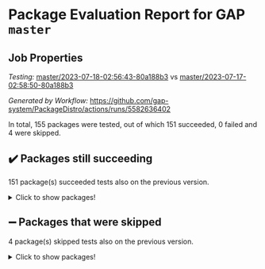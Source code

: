 # Package Evaluation Report for GAP `master`

## Job Properties

*Testing:* [master/2023-07-18-02:56:43-80a188b3](https://github.com/gap-system/PackageDistro/blob/data/reports/master/2023-07-18-02:56:43-80a188b3) vs [master/2023-07-17-02:58:50-80a188b3](https://github.com/gap-system/PackageDistro/blob/data/reports/master/2023-07-17-02:58:50-80a188b3)

*Generated by Workflow:* https://github.com/gap-system/PackageDistro/actions/runs/5582636402

In total, 155 packages were tested, out of which 151 succeeded, 0 failed and 4 were skipped.

## :heavy_check_mark: Packages still succeeding

151 package(s) succeeded tests also on the previous version.
<details><summary>Click to show packages!</summary>

- 4ti2interface 2023.02-04 [(success)](https://github.com/gap-system/PackageDistro/actions/runs/5582636402/jobs/10202305876)
- ace 5.6.2 [(success)](https://github.com/gap-system/PackageDistro/actions/runs/5582636402/jobs/10202305951)
- aclib 1.3.2 [(success)](https://github.com/gap-system/PackageDistro/actions/runs/5582636402/jobs/10202305998)
- agt 0.3.1 [(success)](https://github.com/gap-system/PackageDistro/actions/runs/5582636402/jobs/10202306072)
- alnuth 3.2.1 [(success)](https://github.com/gap-system/PackageDistro/actions/runs/5582636402/jobs/10202306129)
- anupq 3.3.0 [(success)](https://github.com/gap-system/PackageDistro/actions/runs/5582636402/jobs/10202306197)
- atlasrep 2.1.6 [(success)](https://github.com/gap-system/PackageDistro/actions/runs/5582636402/jobs/10202306258)
- autodoc 2023.06.19 [(success)](https://github.com/gap-system/PackageDistro/actions/runs/5582636402/jobs/10202306311)
- automata 1.15 [(success)](https://github.com/gap-system/PackageDistro/actions/runs/5582636402/jobs/10202306382)
- automgrp 1.3.2 [(success)](https://github.com/gap-system/PackageDistro/actions/runs/5582636402/jobs/10202306445)
- autpgrp 1.11 [(success)](https://github.com/gap-system/PackageDistro/actions/runs/5582636402/jobs/10202306505)
- cap 2023.07-06 [(success)](https://github.com/gap-system/PackageDistro/actions/runs/5582636402/jobs/10202306552)
- caratinterface 2.3.5 [(success)](https://github.com/gap-system/PackageDistro/actions/runs/5582636402/jobs/10202306603)
- cddinterface 2022.11.01 [(success)](https://github.com/gap-system/PackageDistro/actions/runs/5582636402/jobs/10202306660)
- circle 1.6.6 [(success)](https://github.com/gap-system/PackageDistro/actions/runs/5582636402/jobs/10202306720)
- classicpres 1.22 [(success)](https://github.com/gap-system/PackageDistro/actions/runs/5582636402/jobs/10202306785)
- cohomolo 1.6.11 [(success)](https://github.com/gap-system/PackageDistro/actions/runs/5582636402/jobs/10202306860)
- congruence 1.2.5 [(success)](https://github.com/gap-system/PackageDistro/actions/runs/5582636402/jobs/10202306929)
- corelg 1.56 [(success)](https://github.com/gap-system/PackageDistro/actions/runs/5582636402/jobs/10202306997)
- crime 1.6 [(success)](https://github.com/gap-system/PackageDistro/actions/runs/5582636402/jobs/10202307055)
- crisp 1.4.6 [(success)](https://github.com/gap-system/PackageDistro/actions/runs/5582636402/jobs/10202307106)
- crypting 0.10.4 [(success)](https://github.com/gap-system/PackageDistro/actions/runs/5582636402/jobs/10202307161)
- cryst 4.1.26 [(success)](https://github.com/gap-system/PackageDistro/actions/runs/5582636402/jobs/10202307222)
- crystcat 1.1.10 [(success)](https://github.com/gap-system/PackageDistro/actions/runs/5582636402/jobs/10202307287)
- ctbllib 1.3.6 [(success)](https://github.com/gap-system/PackageDistro/actions/runs/5582636402/jobs/10202307352)
- cubefree 1.19 [(success)](https://github.com/gap-system/PackageDistro/actions/runs/5582636402/jobs/10202307437)
- curlinterface 2.3.2 [(success)](https://github.com/gap-system/PackageDistro/actions/runs/5582636402/jobs/10202307500)
- cvec 2.8.1 [(success)](https://github.com/gap-system/PackageDistro/actions/runs/5582636402/jobs/10202307574)
- datastructures 0.3.0 [(success)](https://github.com/gap-system/PackageDistro/actions/runs/5582636402/jobs/10202307636)
- deepthought 1.0.6 [(success)](https://github.com/gap-system/PackageDistro/actions/runs/5582636402/jobs/10202307707)
- design 1.8 [(success)](https://github.com/gap-system/PackageDistro/actions/runs/5582636402/jobs/10202307788)
- difsets 2.3.1 [(success)](https://github.com/gap-system/PackageDistro/actions/runs/5582636402/jobs/10202307850)
- digraphs 1.6.2 [(success)](https://github.com/gap-system/PackageDistro/actions/runs/5582636402/jobs/10202307931)
- edim 1.3.7 [(success)](https://github.com/gap-system/PackageDistro/actions/runs/5582636402/jobs/10202308014)
- example 4.3.4 [(success)](https://github.com/gap-system/PackageDistro/actions/runs/5582636402/jobs/10202308083)
- examplesforhomalg 2023.02-04 [(success)](https://github.com/gap-system/PackageDistro/actions/runs/5582636402/jobs/10202308154)
- factint 1.6.3 [(success)](https://github.com/gap-system/PackageDistro/actions/runs/5582636402/jobs/10202308245)
- ferret 1.0.9 [(success)](https://github.com/gap-system/PackageDistro/actions/runs/5582636402/jobs/10202308309)
- fga 1.5.0 [(success)](https://github.com/gap-system/PackageDistro/actions/runs/5582636402/jobs/10202308361)
- fining 1.5.5 [(success)](https://github.com/gap-system/PackageDistro/actions/runs/5582636402/jobs/10202308431)
- float 1.0.3 [(success)](https://github.com/gap-system/PackageDistro/actions/runs/5582636402/jobs/10202308499)
- format 1.4.3 [(success)](https://github.com/gap-system/PackageDistro/actions/runs/5582636402/jobs/10202308568)
- forms 1.2.9 [(success)](https://github.com/gap-system/PackageDistro/actions/runs/5582636402/jobs/10202308648)
- fplsa 1.2.6 [(success)](https://github.com/gap-system/PackageDistro/actions/runs/5582636402/jobs/10202308716)
- fr 2.4.12 [(success)](https://github.com/gap-system/PackageDistro/actions/runs/5582636402/jobs/10202308791)
- francy 2.0.3 [(success)](https://github.com/gap-system/PackageDistro/actions/runs/5582636402/jobs/10202308860)
- fwtree 1.3 [(success)](https://github.com/gap-system/PackageDistro/actions/runs/5582636402/jobs/10202308926)
- gapdoc 1.6.6 [(success)](https://github.com/gap-system/PackageDistro/actions/runs/5582636402/jobs/10202308986)
- gauss 2023.02-04 [(success)](https://github.com/gap-system/PackageDistro/actions/runs/5582636402/jobs/10202309042)
- gaussforhomalg 2023.02-04 [(success)](https://github.com/gap-system/PackageDistro/actions/runs/5582636402/jobs/10202309118)
- gbnp 1.0.5 [(success)](https://github.com/gap-system/PackageDistro/actions/runs/5582636402/jobs/10202309182)
- generalizedmorphismsforcap 2023.03-01 [(success)](https://github.com/gap-system/PackageDistro/actions/runs/5582636402/jobs/10202309250)
- genss 1.6.8 [(success)](https://github.com/gap-system/PackageDistro/actions/runs/5582636402/jobs/10202309318)
- gradedmodules 2023.02-04 [(success)](https://github.com/gap-system/PackageDistro/actions/runs/5582636402/jobs/10202309396)
- gradedringforhomalg 2023.02-04 [(success)](https://github.com/gap-system/PackageDistro/actions/runs/5582636402/jobs/10202309443)
- grape 4.9.0 [(success)](https://github.com/gap-system/PackageDistro/actions/runs/5582636402/jobs/10202309494)
- groupoids 1.73 [(success)](https://github.com/gap-system/PackageDistro/actions/runs/5582636402/jobs/10202309554)
- grpconst 2.6.4 [(success)](https://github.com/gap-system/PackageDistro/actions/runs/5582636402/jobs/10202309628)
- guarana 0.96.3 [(success)](https://github.com/gap-system/PackageDistro/actions/runs/5582636402/jobs/10202309686)
- guava 3.18 [(success)](https://github.com/gap-system/PackageDistro/actions/runs/5582636402/jobs/10202309749)
- hap 1.56 [(success)](https://github.com/gap-system/PackageDistro/actions/runs/5582636402/jobs/10202309829)
- hapcryst 0.1.15 [(success)](https://github.com/gap-system/PackageDistro/actions/runs/5582636402/jobs/10202309895)
- hecke 1.5.3 [(success)](https://github.com/gap-system/PackageDistro/actions/runs/5582636402/jobs/10202309966)
- help 3.5 [(success)](https://github.com/gap-system/PackageDistro/actions/runs/5582636402/jobs/10202310033)
- homalg 2023.02-05 [(success)](https://github.com/gap-system/PackageDistro/actions/runs/5582636402/jobs/10202310100)
- homalgtocas 2023.02-04 [(success)](https://github.com/gap-system/PackageDistro/actions/runs/5582636402/jobs/10202310167)
- idrel 2.45 [(success)](https://github.com/gap-system/PackageDistro/actions/runs/5582636402/jobs/10202310238)
- images 1.3.1 [(success)](https://github.com/gap-system/PackageDistro/actions/runs/5582636402/jobs/10202310313)
- intpic 0.3.0 [(success)](https://github.com/gap-system/PackageDistro/actions/runs/5582636402/jobs/10202310393)
- io 4.8.1 [(success)](https://github.com/gap-system/PackageDistro/actions/runs/5582636402/jobs/10202310474)
- io_forhomalg 2023.02-04 [(success)](https://github.com/gap-system/PackageDistro/actions/runs/5582636402/jobs/10202310531)
- irredsol 1.4.4 [(success)](https://github.com/gap-system/PackageDistro/actions/runs/5582636402/jobs/10202310591)
- json 2.1.1 [(success)](https://github.com/gap-system/PackageDistro/actions/runs/5582636402/jobs/10202310647)
- jupyterkernel 1.5.0 [(success)](https://github.com/gap-system/PackageDistro/actions/runs/5582636402/jobs/10202310693)
- jupyterviz 1.5.6 [(success)](https://github.com/gap-system/PackageDistro/actions/runs/5582636402/jobs/10202310739)
- kan 1.35 [(success)](https://github.com/gap-system/PackageDistro/actions/runs/5582636402/jobs/10202310792)
- kbmag 1.5.11 [(success)](https://github.com/gap-system/PackageDistro/actions/runs/5582636402/jobs/10202310854)
- laguna 3.9.6 [(success)](https://github.com/gap-system/PackageDistro/actions/runs/5582636402/jobs/10202310907)
- liealgdb 2.2.1 [(success)](https://github.com/gap-system/PackageDistro/actions/runs/5582636402/jobs/10202310962)
- liepring 2.8 [(success)](https://github.com/gap-system/PackageDistro/actions/runs/5582636402/jobs/10202311007)
- liering 2.4.2 [(success)](https://github.com/gap-system/PackageDistro/actions/runs/5582636402/jobs/10202311065)
- linearalgebraforcap 2023.06-02 [(success)](https://github.com/gap-system/PackageDistro/actions/runs/5582636402/jobs/10202311119)
- localizeringforhomalg 2023.02-04 [(success)](https://github.com/gap-system/PackageDistro/actions/runs/5582636402/jobs/10202311185)
- loops 3.4.3 [(success)](https://github.com/gap-system/PackageDistro/actions/runs/5582636402/jobs/10202311235)
- lpres 1.0.3 [(success)](https://github.com/gap-system/PackageDistro/actions/runs/5582636402/jobs/10202311312)
- majoranaalgebras 1.5.1 [(success)](https://github.com/gap-system/PackageDistro/actions/runs/5582636402/jobs/10202311367)
- mapclass 1.4.6 [(success)](https://github.com/gap-system/PackageDistro/actions/runs/5582636402/jobs/10202311449)
- matgrp 0.70 [(success)](https://github.com/gap-system/PackageDistro/actions/runs/5582636402/jobs/10202311548)
- matricesforhomalg 2023.02-04 [(success)](https://github.com/gap-system/PackageDistro/actions/runs/5582636402/jobs/10202311611)
- modisom 2.5.4 [(success)](https://github.com/gap-system/PackageDistro/actions/runs/5582636402/jobs/10202311667)
- modulepresentationsforcap 2023.06-02 [(success)](https://github.com/gap-system/PackageDistro/actions/runs/5582636402/jobs/10202311733)
- modules 2023.02-04 [(success)](https://github.com/gap-system/PackageDistro/actions/runs/5582636402/jobs/10202311801)
- monoidalcategories 2023.05-03 [(success)](https://github.com/gap-system/PackageDistro/actions/runs/5582636402/jobs/10202311858)
- nconvex 2022.09-01 [(success)](https://github.com/gap-system/PackageDistro/actions/runs/5582636402/jobs/10202311911)
- nilmat 1.4.2 [(success)](https://github.com/gap-system/PackageDistro/actions/runs/5582636402/jobs/10202311981)
- nock 1.5 [(success)](https://github.com/gap-system/PackageDistro/actions/runs/5582636402/jobs/10202312067)
- normalizinterface 1.3.6 [(success)](https://github.com/gap-system/PackageDistro/actions/runs/5582636402/jobs/10202312139)
- nq 2.5.10 [(success)](https://github.com/gap-system/PackageDistro/actions/runs/5582636402/jobs/10202312201)
- numericalsgps 1.3.1 [(success)](https://github.com/gap-system/PackageDistro/actions/runs/5582636402/jobs/10202312272)
- openmath 11.5.3 [(success)](https://github.com/gap-system/PackageDistro/actions/runs/5582636402/jobs/10202312321)
- orb 4.9.0 [(success)](https://github.com/gap-system/PackageDistro/actions/runs/5582636402/jobs/10202312385)
- packagemanager 1.4.1 [(success)](https://github.com/gap-system/PackageDistro/actions/runs/5582636402/jobs/10202312429)
- patternclass 2.4.3 [(success)](https://github.com/gap-system/PackageDistro/actions/runs/5582636402/jobs/10202312491)
- permut 2.0.4 [(success)](https://github.com/gap-system/PackageDistro/actions/runs/5582636402/jobs/10202312545)
- polenta 1.3.10 [(success)](https://github.com/gap-system/PackageDistro/actions/runs/5582636402/jobs/10202312623)
- polymaking 0.8.6 [(success)](https://github.com/gap-system/PackageDistro/actions/runs/5582636402/jobs/10202312686)
- primgrp 3.4.4 [(success)](https://github.com/gap-system/PackageDistro/actions/runs/5582636402/jobs/10202312769)
- profiling 2.5.4 [(success)](https://github.com/gap-system/PackageDistro/actions/runs/5582636402/jobs/10202312843)
- qpa 1.34 [(success)](https://github.com/gap-system/PackageDistro/actions/runs/5582636402/jobs/10202312903)
- quagroup 1.8.3 [(success)](https://github.com/gap-system/PackageDistro/actions/runs/5582636402/jobs/10202312970)
- radiroot 2.9 [(success)](https://github.com/gap-system/PackageDistro/actions/runs/5582636402/jobs/10202313038)
- rcwa 4.7.1 [(success)](https://github.com/gap-system/PackageDistro/actions/runs/5582636402/jobs/10202313112)
- rds 1.8 [(success)](https://github.com/gap-system/PackageDistro/actions/runs/5582636402/jobs/10202313184)
- recog 1.4.2 [(success)](https://github.com/gap-system/PackageDistro/actions/runs/5582636402/jobs/10202313259)
- repndecomp 1.3.0 [(success)](https://github.com/gap-system/PackageDistro/actions/runs/5582636402/jobs/10202313324)
- repsn 3.1.1 [(success)](https://github.com/gap-system/PackageDistro/actions/runs/5582636402/jobs/10202313397)
- resclasses 4.7.3 [(success)](https://github.com/gap-system/PackageDistro/actions/runs/5582636402/jobs/10202313473)
- ringsforhomalg 2023.02-05 [(success)](https://github.com/gap-system/PackageDistro/actions/runs/5582636402/jobs/10202313545)
- sco 2023.02-04 [(success)](https://github.com/gap-system/PackageDistro/actions/runs/5582636402/jobs/10202313617)
- scscp 2.4.1 [(success)](https://github.com/gap-system/PackageDistro/actions/runs/5582636402/jobs/10202313680)
- semigroups 5.2.1 [(success)](https://github.com/gap-system/PackageDistro/actions/runs/5582636402/jobs/10202313755)
- sglppow 2.3 [(success)](https://github.com/gap-system/PackageDistro/actions/runs/5582636402/jobs/10202313843)
- sgpviz 0.999.5 [(success)](https://github.com/gap-system/PackageDistro/actions/runs/5582636402/jobs/10202313922)
- simpcomp 2.1.14 [(success)](https://github.com/gap-system/PackageDistro/actions/runs/5582636402/jobs/10202314002)
- singular 2023.02.09 [(success)](https://github.com/gap-system/PackageDistro/actions/runs/5582636402/jobs/10202314082)
- sl2reps 1.1 [(success)](https://github.com/gap-system/PackageDistro/actions/runs/5582636402/jobs/10202314144)
- sla 1.5.3 [(success)](https://github.com/gap-system/PackageDistro/actions/runs/5582636402/jobs/10202314213)
- smallgrp 1.5.3 [(success)](https://github.com/gap-system/PackageDistro/actions/runs/5582636402/jobs/10202314303)
- smallsemi 0.6.13 [(success)](https://github.com/gap-system/PackageDistro/actions/runs/5582636402/jobs/10202314369)
- sonata 2.9.6 [(success)](https://github.com/gap-system/PackageDistro/actions/runs/5582636402/jobs/10202314450)
- sophus 1.27 [(success)](https://github.com/gap-system/PackageDistro/actions/runs/5582636402/jobs/10202314539)
- spinsym 1.5.2 [(success)](https://github.com/gap-system/PackageDistro/actions/runs/5582636402/jobs/10202314607)
- standardff 0.9.4 [(success)](https://github.com/gap-system/PackageDistro/actions/runs/5582636402/jobs/10202314667)
- symbcompcc 1.3.2 [(success)](https://github.com/gap-system/PackageDistro/actions/runs/5582636402/jobs/10202314743)
- thelma 1.3 [(success)](https://github.com/gap-system/PackageDistro/actions/runs/5582636402/jobs/10202314820)
- tomlib 1.2.9 [(success)](https://github.com/gap-system/PackageDistro/actions/runs/5582636402/jobs/10202314895)
- toolsforhomalg 2023.05-01 [(success)](https://github.com/gap-system/PackageDistro/actions/runs/5582636402/jobs/10202314969)
- toric 1.9.5 [(success)](https://github.com/gap-system/PackageDistro/actions/runs/5582636402/jobs/10202315050)
- toricvarieties 2022.07.13 [(success)](https://github.com/gap-system/PackageDistro/actions/runs/5582636402/jobs/10202315126)
- transgrp 3.6.4 [(success)](https://github.com/gap-system/PackageDistro/actions/runs/5582636402/jobs/10202315202)
- ugaly 4.1.3 [(success)](https://github.com/gap-system/PackageDistro/actions/runs/5582636402/jobs/10202315275)
- unipot 1.5 [(success)](https://github.com/gap-system/PackageDistro/actions/runs/5582636402/jobs/10202315345)
- unitlib 4.2.0 [(success)](https://github.com/gap-system/PackageDistro/actions/runs/5582636402/jobs/10202315419)
- utils 0.82 [(success)](https://github.com/gap-system/PackageDistro/actions/runs/5582636402/jobs/10202315507)
- uuid 0.7 [(success)](https://github.com/gap-system/PackageDistro/actions/runs/5582636402/jobs/10202315592)
- walrus 0.9991 [(success)](https://github.com/gap-system/PackageDistro/actions/runs/5582636402/jobs/10202315672)
- wedderga 4.10.4 [(success)](https://github.com/gap-system/PackageDistro/actions/runs/5582636402/jobs/10202315758)
- xmod 2.91 [(success)](https://github.com/gap-system/PackageDistro/actions/runs/5582636402/jobs/10202315854)
- xmodalg 1.23 [(success)](https://github.com/gap-system/PackageDistro/actions/runs/5582636402/jobs/10202315961)
- yangbaxter 0.10.3 [(success)](https://github.com/gap-system/PackageDistro/actions/runs/5582636402/jobs/10202316060)
- zeromqinterface 0.14 [(success)](https://github.com/gap-system/PackageDistro/actions/runs/5582636402/jobs/10202316158)
</details>

## :heavy_minus_sign: Packages that were skipped

4 package(s) skipped tests also on the previous version.
<details><summary>Click to show packages!</summary>

- browse 1.8.21 [(skipped)](https://github.com/gap-system/PackageDistro/actions/runs/5582636402/jobs/10202125057)
- itc 1.5.1 [(skipped)](https://github.com/gap-system/PackageDistro/actions/runs/5582636402/jobs/10202125057)
- polycyclic 2.16 [(skipped)](https://github.com/gap-system/PackageDistro/actions/runs/5582636402/jobs/10202125057)
- xgap 4.31 [(skipped)](https://github.com/gap-system/PackageDistro/actions/runs/5582636402/jobs/10202125057)
</details>

